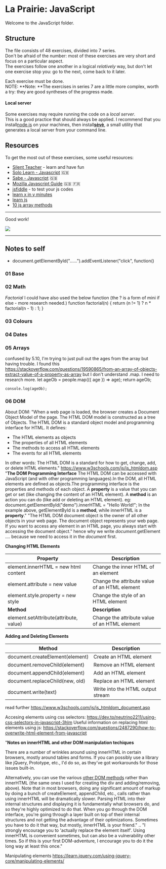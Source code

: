# La Prairie: JavaScript

Welcome to the JavaScript folder.

## Structure

The file consists of 48 exercises, divided into 7 series.  
Don't be afraid of the number: most of these exercises are very short and focus on a particular aspect.  
The exercises follow one another in a logical _relatively_ way, but don't let one exercise stop you: go to the next, come back to it later.

Each exercise must be done.  
NOTE: **Note: **The exercises in series 7 are a little more complex, worth a try: they are good syntheses of the progress made.

#### Local server

Some exercises may require running the code on a _local server_.  
This is a good practice that should always be applied. I recommend that you install[node.js](https://nodejs.org/en/) on your machines, then install[**sèvè**](https://github.com/leny/seve), a small utility that generates a local server from your command line.

## Resources

To get the most out of these exercises, some useful resources:

- [Silent Teacher](http://silentteacher.toxicode.fr/) - learn and have fun
- [Solo Learn - Javascript](https://www.sololearn.com/Course/JavaScript/) :uk:
- [Sabe - Javascript](https://sabe.io/classes/javascript) :uk:
- [Mozilla Javascript Guide](https://developer.mozilla.org/fr/docs/Web/JavaScript/Guide/Apropos) :uk: :fr:
- [jsfiddle](https://jsfiddle.net/) - to test your js codes
- [learn x in y minutes](https://learnxinyminutes.com/docs/javascript/)
- [learn js](http://www.learn-js.org/)
- [10 js array methods](https://dev.to/frugencefidel/10-javascript-array-methods-you-should-know-4lk3)

* * *

Good work!

![](https://media.giphy.com/media/xT9DPPqwOCoxi3ASWc/giphy.gif)



***
## Notes to self

* document.getElementById("......").addEventListener("click", function() 

### 01 Base

### 02 Math 

*Factorial*
I could have also used the below function (the ? is a form of mini if else - more research needed.)
function factorial(n) {
    return (n != 1) ? n * factorial(n - 1) : 1;
}



### 03 Colours

### 04 Dates

### 05 Arrays

confused by 5.10, I'm trying to just pull out the ages from the array but having trouble. I found this 
https://stackoverflow.com/questions/19590865/from-an-array-of-objects-extract-value-of-a-property-as-array
but I don't understand .map. I need to research more.
    let ageOb = people.map(({ age }) => age);
    return ageOb;

    console.log(ageOb);




### 06 DOM

About DOM: "When a web page is loaded, the browser creates a Document Object Model of the page. The HTML DOM model is constructed as a tree of Objects.
The HTML DOM is a standard object model and programming interface for HTML. It defines:
* The HTML elements as objects
* The properties of all HTML elements
* The methods to access all HTML elements
* The events for all HTML elements

In other words: The HTML DOM is a standard for how to get, change, add, or delete HTML elements." https://www.w3schools.com/js/js_htmldom.asp
"**The DOM Programming Interface**
The HTML DOM can be accessed with JavaScript (and with other programming languages).In the DOM, all HTML elements are defined as objects.The programming interface is the properties and methods of each object.
A **property** is a value that you can get or set (like changing the content of an HTML element).
A **method** is an action you can do (like add or deleting an HTML element).
eg: document.getElementById("demo").innerHTML = "Hello World!";
In the example above, getElementById is a **method**, while innerHTML is a **property**."
"The HTML DOM document object is the owner of all other objects in your web page. The document object represents your web page. If you want to access any element in an HTML page, you always start with accessing the document object." hence why we write *document*.getElement .... because we need to access it in the *document* first.

**Changing HTML Elements**

| Property      | Description |
| ----------- | ----------- |
| element.innerHTML =  new html content    | Change the inner HTML of an element     |
| element.attribute = new value  | Change the attribute value of an HTML element      |
| element.style.property = new style  |  Change the style of an HTML element   |
| **Method**  |  **Description**   |
| element.setAttribute(attribute, value)  |  Change the attribute value of an HTML element |  



**Adding and Deleting Elements**

| Method | Description  |
| ----------- | ----------- |
| document.createElement(element) | Create an HTML element |
| document.removeChild(element) | Remove an HTML element |
| document.appendChild(element) | Add an HTML element |
| document.replaceChild(new, old) | Replace an HTML element |
| document.write(text)  | Write into the HTML output stream |


read further https://www.w3schools.com/js/js_htmldom_document.asp
	

Accesing elements using css selectors: https://dev.to/neutrino2211/using-css-selectors-in-javascript-3hlm 
Useful information on replacing html elements using js: https://stackoverflow.com/questions/2487290/how-to-overwrite-html-element-from-javascript  

"**Notes on innerHTML and other DOM manipulation techiques**

There are a number of wrinkles around using innerHTML in certain browsers, mostly around tables and forms. If you can possibly use a library like jQuery, Prototype, etc., I'd do so, as they've got workarounds for those issues built-in.

Alternatively, you can use the various [other DOM methods](https://www.w3.org/TR/DOM-Level-2-Core/core.html#ID-1950641247) rather than innerHTML (the same ones I used for creating the div and adding/removing, above). Note that in most browsers, doing any significant amount of markup by doing a bunch of createElement, appendChild, etc., calls rather than using innerHTML will be dramatically slower. Parsing HTML into their internal structures and displaying it is fundamentally what browsers do, and so they're highly optimized to do that. When you go through the DOM interface, you're going through a layer built on top of their internal structures and not getting the advantage of their optimizations. Sometimes you have to do it that way, but mostly, innerHTML is your friend." .. "I strongly encourage you to 'actually replace the element itself'. Using innerHTML is convenient sometimes, but can also be a vulnerability other times. So if this is your first DOM-adventure, I encourage you to do it the long way at least this once."  


Manipulating elements https://learn.jquery.com/using-jquery-core/manipulating-elements/
